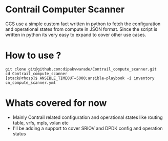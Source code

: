 # Contrail Computer Scanner

CCS use a simple custom fact written in python to fetch the configuration and operational states from compute in JSON format.
Since the script is written in python its very easy to expand to cover other use cases.



# How to use ?
```
git clone git@github.com:dipakvwarade/Contrail_compute_scanner.git
cd Contrail_compute_scanner
[stack@rhosp]$ ANSIBLE_TIMEOUT=5000;ansible-playbook -i inventory cn_compute_scanner.yml

```

# Whats covered for now
- Mainly Contrail related configuration and operational states like routing table, vrfs, mpls, vxlan etc
- I'll be adding a support to cover SRIOV and DPDK config and operation status




